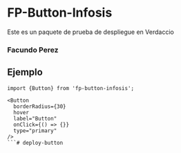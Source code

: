 # FP-Button-Infosis
Este es un paquete de prueba de despliegue en Verdaccio

### Facundo Perez

## Ejemplo

```
import {Button} from 'fp-button-infosis';
```

```
<Button
  borderRadius={30}
  hover
  label="Button"
  onClick={() => {}}
  type="primary"
/>
```# deploy-button
